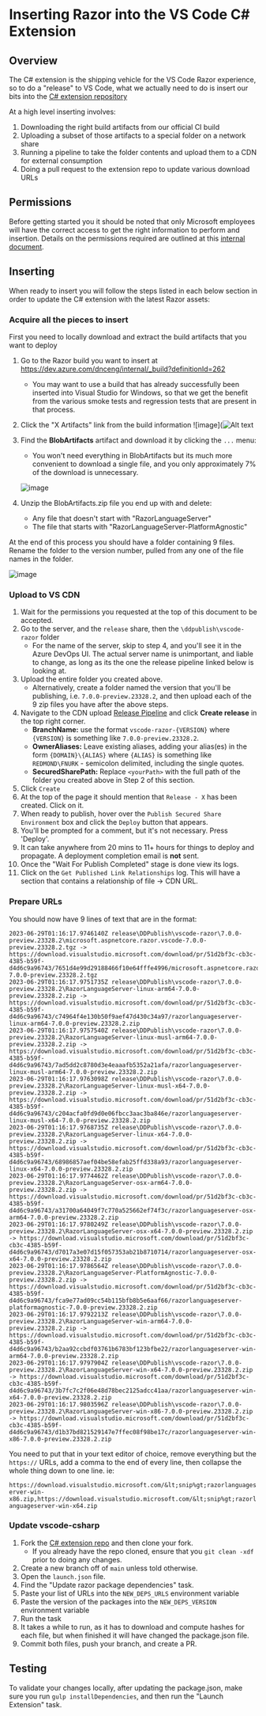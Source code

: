 # Inserting Razor into the VS Code C# Extension

## Overview

The C# extension is the shipping vehicle for the VS Code Razor experience, so to do a "release" to VS Code, what we actually need to do is insert our bits into the [C# extension repository](https://github.com/dotnet/vscode-csharp)

At a high level inserting involves:

1. Downloading the right build artifacts from our official CI build
2. Uploading a subset of those artifacts to a special folder on a network share
3. Running a pipeline to take the folder contents and upload them to a CDN for external consumption
4. Doing a pull request to the extension repo to update various download URLs

## Permissions

Before getting started you it should be noted that only Microsoft employees will have the correct access to get the right information to perform and insertion. Details on the permissions required are outlined at this [internal document](https://github.com/dotnet/aspnetcore-internal/blob/main/docs/release/InsertingRazorIntoOmniSharp.md#get-the-permissions-youll-need-later).

## Inserting

When ready to insert you will follow the steps listed in each below section in order to update the C# extension with the latest Razor assets:

### Acquire all the pieces to insert

First you need to locally download and extract the build artifacts that you want to deploy

1. Go to the Razor build you want to insert at https://dev.azure.com/dnceng/internal/_build?definitionId=262

   - You may want to use a build that has already successfully been inserted into Visual Studio for Windows, so that we get the benefit from the various smoke tests and regression tests that are present in that process.

2. Click the "X Artifacts" link from the build information
   ![image](![Alt text](images/build_summary.png)
3. Find the **BlobArtifacts** artifact and download it by clicking the `...` menu:

   - You won't need everything in BlobArtifacts but its much more convenient to download a single file, and you only approximately 7% of the download is unnecessary.

   ![image](images/blobartifacts.png)

4. Unzip the BlobArtifacts.zip file you end up with and delete:
   - Any file that doesn't start with "RazorLanguageServer"
   - The file that starts with "RazorLanguageServer-PlatformAgnostic"

At the end of this process you should have a folder containing 9 files. Rename the folder to the version number, pulled from any one of the file names in the folder.

![image](images/remaining_files.png)

### Upload to VS CDN

1. Wait for the permissions you requested at the top of this document to be accepted.
2. Go to the server, and the `release` share, then the `\ddpublish\vscode-razor` folder
   - For the name of the server, skip to step 4, and you'll see it in the Azure DevOps UI. The actual server name is unimportant, and liable to change, as long as its the one the release pipeline linked below is looking at.
3. Upload the entire folder you created above.
   - Alternatively, create a folder named the version that you'll be publishing, i.e. `7.0.0-preview.23328.2`, and then upload each of the 9 zip files you have after the above steps.
4. Navigate to the CDN upload [Release Pipeline](https://devdiv.visualstudio.com/DevDiv/_releases2?definitionId=1025&view=mine&_a=releases) and click **Create release** in the top right corner.
   - **BranchName:** use the format `vscode-razor-{VERSION}` where `{VERSION}` is something like `7.0.0-preview.23328.2`.
   - **OwnerAliases:** Leave existing aliases, adding your alias(es) in the form `{DOMAIN}\{ALIAS}` where `{ALIAS}` is something like `REDMOND\FNURK` - semicolon delimited, including the single quotes.
   - **SecuredSharePath:** Replace `<yourPath>` with the full path of the folder you created above in Step 2 of this section.
5. Click `Create`
6. At the top of the page it should mention that `Release - X` has been created. Click on it.
7. When ready to publish, hover over the `Publish Secured Share Environment` box and click the `Deploy` button that appears.
8. You'll be prompted for a comment, but it's not necessary. Press 'Deploy'.
9. It can take anywhere from 20 mins to 11+ hours for things to deploy and propagate. A deployment completion email is **not** sent.
10. Once the "Wait For Publish Completed" stage is done view its logs.
11. Click on the `Get Published Link Relationships` log. This will have a section that contains a relationship of file -> CDN URL.

### Prepare URLs

You should now have 9 lines of text that are in the format:

```
2023-06-29T01:16:17.9746140Z release\DDPublish\vscode-razor\7.0.0-preview.23328.2\microsoft.aspnetcore.razor.vscode-7.0.0-preview.23328.2.tgz -> https://download.visualstudio.microsoft.com/download/pr/51d2bf3c-cb3c-4385-b59f-d4d6c9a96743/7651d4e99d29188466f10e64fffe4996/microsoft.aspnetcore.razor.vscode-7.0.0-preview.23328.2.tgz
2023-06-29T01:16:17.9751735Z release\DDPublish\vscode-razor\7.0.0-preview.23328.2\RazorLanguageServer-linux-arm64-7.0.0-preview.23328.2.zip -> https://download.visualstudio.microsoft.com/download/pr/51d2bf3c-cb3c-4385-b59f-d4d6c9a96743/c74964f4e130b50f9aef47d430c34a97/razorlanguageserver-linux-arm64-7.0.0-preview.23328.2.zip
2023-06-29T01:16:17.9757540Z release\DDPublish\vscode-razor\7.0.0-preview.23328.2\RazorLanguageServer-linux-musl-arm64-7.0.0-preview.23328.2.zip -> https://download.visualstudio.microsoft.com/download/pr/51d2bf3c-cb3c-4385-b59f-d4d6c9a96743/7ad5dd2c8780d3e4eaaafb5352a21afa/razorlanguageserver-linux-musl-arm64-7.0.0-preview.23328.2.zip
2023-06-29T01:16:17.9763098Z release\DDPublish\vscode-razor\7.0.0-preview.23328.2\RazorLanguageServer-linux-musl-x64-7.0.0-preview.23328.2.zip -> https://download.visualstudio.microsoft.com/download/pr/51d2bf3c-cb3c-4385-b59f-d4d6c9a96743/c204acfa0fd9d0e06fbcc3aac3ba846e/razorlanguageserver-linux-musl-x64-7.0.0-preview.23328.2.zip
2023-06-29T01:16:17.9768735Z release\DDPublish\vscode-razor\7.0.0-preview.23328.2\RazorLanguageServer-linux-x64-7.0.0-preview.23328.2.zip -> https://download.visualstudio.microsoft.com/download/pr/51d2bf3c-cb3c-4385-b59f-d4d6c9a96743/68986857aef04be58efab25ffd338a93/razorlanguageserver-linux-x64-7.0.0-preview.23328.2.zip
2023-06-29T01:16:17.9774462Z release\DDPublish\vscode-razor\7.0.0-preview.23328.2\RazorLanguageServer-osx-arm64-7.0.0-preview.23328.2.zip -> https://download.visualstudio.microsoft.com/download/pr/51d2bf3c-cb3c-4385-b59f-d4d6c9a96743/a31700a64049f7c770a525662ef74f3c/razorlanguageserver-osx-arm64-7.0.0-preview.23328.2.zip
2023-06-29T01:16:17.9780249Z release\DDPublish\vscode-razor\7.0.0-preview.23328.2\RazorLanguageServer-osx-x64-7.0.0-preview.23328.2.zip -> https://download.visualstudio.microsoft.com/download/pr/51d2bf3c-cb3c-4385-b59f-d4d6c9a96743/d7017a3e07d15f057353ab21b8710714/razorlanguageserver-osx-x64-7.0.0-preview.23328.2.zip
2023-06-29T01:16:17.9786564Z release\DDPublish\vscode-razor\7.0.0-preview.23328.2\RazorLanguageServer-PlatformAgnostic-7.0.0-preview.23328.2.zip -> https://download.visualstudio.microsoft.com/download/pr/51d2bf3c-cb3c-4385-b59f-d4d6c9a96743/fca9e77ad09cc54b115bfb8b5e6aaf66/razorlanguageserver-platformagnostic-7.0.0-preview.23328.2.zip
2023-06-29T01:16:17.9792213Z release\DDPublish\vscode-razor\7.0.0-preview.23328.2\RazorLanguageServer-win-arm64-7.0.0-preview.23328.2.zip -> https://download.visualstudio.microsoft.com/download/pr/51d2bf3c-cb3c-4385-b59f-d4d6c9a96743/b2aa92ccbdf03761b6783bf123bfbe22/razorlanguageserver-win-arm64-7.0.0-preview.23328.2.zip
2023-06-29T01:16:17.9797904Z release\DDPublish\vscode-razor\7.0.0-preview.23328.2\RazorLanguageServer-win-x64-7.0.0-preview.23328.2.zip -> https://download.visualstudio.microsoft.com/download/pr/51d2bf3c-cb3c-4385-b59f-d4d6c9a96743/3b7fc7c2f06e48d78bec2125adcc41aa/razorlanguageserver-win-x64-7.0.0-preview.23328.2.zip
2023-06-29T01:16:17.9803596Z release\DDPublish\vscode-razor\7.0.0-preview.23328.2\RazorLanguageServer-win-x86-7.0.0-preview.23328.2.zip -> https://download.visualstudio.microsoft.com/download/pr/51d2bf3c-cb3c-4385-b59f-d4d6c9a96743/d1b37bd821529147e7ffec08f98be17c/razorlanguageserver-win-x86-7.0.0-preview.23328.2.zip
```

You need to put that in your text editor of choice, remove everything but the `https://` URLs, add a comma to the end of every line, then collapse the whole thing down to one line. ie:

`https://download.visualstudio.microsoft.com/&lt;snip%gt;razorlanguageserver-win-x86.zip,https://download.visualstudio.microsoft.com/&lt;snip%gt;razorlanguageserver-win-x64.zip`

### Update vscode-csharp

1. Fork the [C# extension repo](https://github.com/dotnet/vscode-csharp) and then clone your fork.
   - If you already have the repo cloned, ensure that you `git clean -xdf` prior to doing any changes.
2. Create a new branch off of `main` unless told otherwise.
3. Open the `launch.json` file.
4. Find the "Update razor package dependencies" task.
5. Paste your list of URLs into the `NEW_DEPS_URLS` environment variable
6. Paste the version of the packages into the `NEW_DEPS_VERSION` environment variable
7. Run the task
8. It takes a while to run, as it has to download and compute hashes for each file, but when finished it will have changed the package.json file.
9. Commit both files, push your branch, and create a PR.

## Testing

To validate your changes locally, after updating the package.json, make sure you run `gulp installDependencies`, and then run the "Launch Extension" task.
